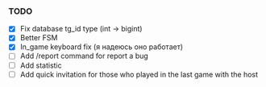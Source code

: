 ### TODO
- [x] Fix database tg_id type (int -> bigint)
- [x] Better FSM
- [x] In_game keyboard fix (я надеюсь оно работает)
- [ ] Add /report command for report a bug
- [ ] Add statistic
- [ ] Add quick invitation for those who played in the last game with the host
